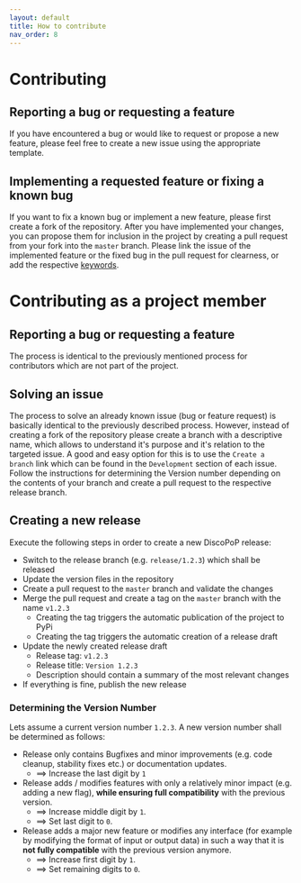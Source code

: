 ```yaml
---
layout: default
title: How to contribute
nav_order: 8
---
```


# Contributing
## Reporting a bug or requesting a feature
If you have encountered a bug or would like to request or propose a new feature, please feel free to create a new issue using the appropriate template.

## Implementing a requested feature or fixing a known bug
If you want to fix a known bug or implement a new feature, please first create a fork of the repository.
After you have implemented your changes, you can propose them for inclusion in the project by creating a pull request from your fork into the `master` branch.
Please link the issue of the implemented feature or the fixed bug in the pull request for clearness, or add the respective [keywords](https://docs.github.com/en/issues/tracking-your-work-with-issues/linking-a-pull-request-to-an-issue#linking-a-pull-request-to-an-issue-using-a-keyword#linking-a-pull-request-to-an-issue-using-a-keyword).

# Contributing as a project member
## Reporting a bug or requesting a feature
The process is identical to the previously mentioned process for contributors which are not part of the project.

## Solving an issue
The process to solve an already known issue (bug or feature request) is basically identical to the previously described process.
However, instead of creating a fork of the repository please create a branch with a descriptive name, which allows to understand it's purpose and it's relation to the targeted issue.
A good and easy option for this is to use the `Create a branch` link which can be found in the `Development` section of each issue.
Follow the instructions for determining the Version number depending on the contents of your branch and create a pull request to the respective release branch.

## Creating a new release
Execute the following steps in order to create a new DiscoPoP release:
- Switch to the release branch (e.g. `release/1.2.3`) which shall be released
- Update the version files in the repository
- Create a pull request to the `master` branch and validate the changes
- Merge the pull request and create a tag on the `master` branch with the name `v1.2.3`
    - Creating the tag triggers the automatic publication of the project to PyPi
    - Creating the tag triggers the automatic creation of a release draft
- Update the newly created release draft
  - Release tag: `v1.2.3`
  - Release title: `Version 1.2.3`
  - Description should contain a summary of the most relevant changes
- If everything is fine, publish the new release

### Determining the Version Number
Lets assume a current version number `1.2.3`.
A new version number shall be determined as follows:
* Release only contains Bugfixes and minor improvements (e.g. code cleanup, stability fixes etc.) or documentation updates.
    * ==> Increase the last digit by `1`
* Release adds / modifies features with only a relatively minor impact (e.g. adding a new flag), <b>while ensuring full compatibility</b> with the previous version.
    * ==> Increase middle digit by `1`.
    * ==> Set last digit to `0`.
* Release adds a major new feature or modifies any interface (for example by modifying the format of input or output data) in such a way that it is <b>not fully compatible</b> with the previous version anymore.
    * ==> Increase first digit by `1`.
    * ==> Set remaining digits to `0`.
